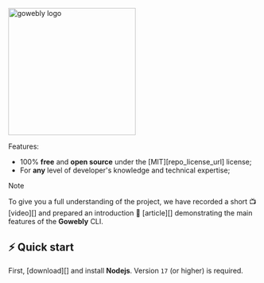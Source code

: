<a href="https://whatsfelix.xyz" target="_blank" title="Telegram bot with pterodactyl"><img width="256px" alt="gowebly logo" src="https://graph.org/file/a1dda137cf229cecd849f.jpg"></a>


Features:

- 100% **free** and **open source** under the [MIT][repo_license_url] license;
- For **any** level of developer's knowledge and technical expertise;

> [!NOTE]
> To give you a full understanding of the project, we have recorded a short 📺 [video][] and prepared an introduction 📝 [article][] demonstrating the main features of the **Gowebly** CLI.

## ⚡️ Quick start

First, [download][] and install **Nodejs**. Version `17` (or higher) is required.

